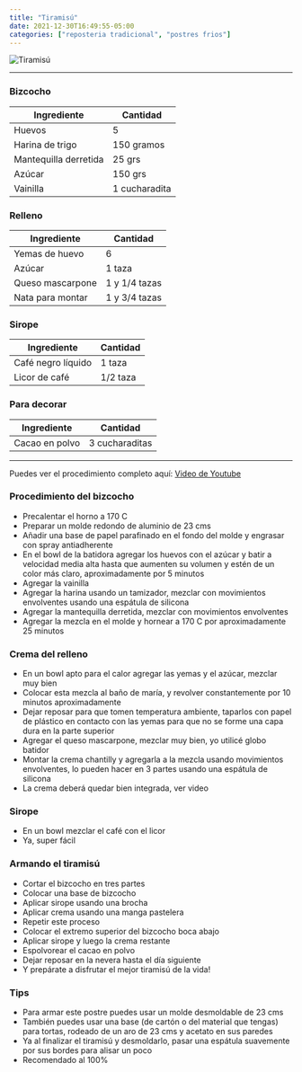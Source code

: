 ```yaml
---
title: "Tiramisú"
date: 2021-12-30T16:49:55-05:00
categories: ["reposteria tradicional", "postres frios"]
---
```

![Tiramisú](../../images/tiramisu.jpg)
___
### Bizcocho

| Ingrediente | Cantidad |
| ----------- | ----------- |
| Huevos | 5 |
| Harina de trigo | 150 gramos |
| Mantequilla derretida | 25 grs |
| Azúcar | 150 grs |
| Vainilla | 1 cucharadita |

### Relleno

| Ingrediente | Cantidad |
| ----------- | ----------- |
| Yemas de huevo | 6 |
| Azúcar | 1 taza |
| Queso mascarpone | 1 y 1/4 tazas |
| Nata para montar | 1 y 3/4 tazas |


### Sirope

| Ingrediente | Cantidad |
| ----------- | ----------- |
| Café negro líquido | 1 taza |
| Licor de café | 1/2 taza |

### Para decorar

| Ingrediente | Cantidad |
| ----------- | ----------- |
| Cacao en polvo | 3 cucharaditas |
___

Puedes ver el procedimiento completo aquí: [Video de Youtube](https://youtu.be/u3eJvv-T140)

### Procedimiento del bizcocho
- Precalentar el horno a 170 C
- Preparar un molde redondo de aluminio de 23 cms
- Añadir una base de papel parafinado en el fondo del molde y engrasar con spray antiadherente
- En el bowl de la batidora agregar los huevos con el azúcar y batir a velocidad media alta hasta que aumenten su volumen y estén de un color más claro, aproximadamente por 5 minutos
- Agregar la vainilla
- Agregar la harina usando un tamizador, mezclar con movimientos envolventes usando una espátula de silicona
- Agregar la mantequilla derretida, mezclar con movimientos envolventes 
- Agregar la mezcla en el molde y hornear a 170 C por aproximadamente 25 minutos

### Crema del relleno
- En un bowl apto para el calor agregar las yemas y el azúcar, mezclar muy bien
- Colocar esta mezcla al baño de maría, y revolver constantemente por 10 minutos aproximadamente
- Dejar reposar para que tomen temperatura ambiente, taparlos con papel de plástico en contacto con las yemas para que no se forme una capa dura en la parte superior
- Agregar el queso mascarpone, mezclar muy bien, yo utilicé globo batidor
- Montar la crema chantilly y agregarla a la mezcla usando movimientos envolventes, lo pueden hacer en 3 partes usando una espátula de silicona
- La crema deberá quedar bien integrada, ver video

### Sirope
- En un bowl mezclar el café con el licor
- Ya, super fácil

### Armando el tiramisú
- Cortar el bizcocho en tres partes
- Colocar una base de bizcocho
- Aplicar sirope usando una brocha
- Aplicar crema usando una manga pastelera
- Repetir este proceso
- Colocar el extremo superior del bizcocho boca abajo
- Aplicar sirope y luego la crema restante
- Espolvorear el cacao en polvo
- Dejar reposar en la nevera hasta el día siguiente
- Y prepárate a disfrutar el mejor tiramisú de la vida! 

### Tips
- Para armar este postre puedes usar un molde desmoldable de 23 cms
- También puedes usar una base (de cartón o del material que tengas) para tortas, rodeado de un aro de 23 cms y acetato en sus paredes
- Ya al finalizar el tiramisú y desmoldarlo, pasar una espátula suavemente por sus bordes para alisar un poco
- Recomendado al 100%
